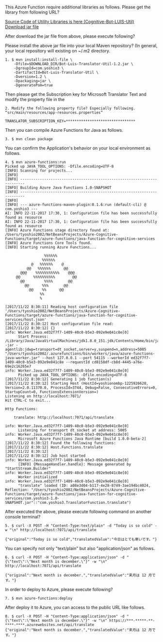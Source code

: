 This Azure Function require additional libraries as follows.
Please get the library from following URL?

[Source Code of Utility Libraries is here (Cognitive-Bot-LUIS-Util)](https://github.com/yoshioterada/Cognitive-Bot-LUIS-Util/)  
[Download jar file](https://github.com/yoshioterada/Cognitive-Bot-LUIS-Util/raw/master/Bot-Luis-Translator-Util-1.2.jar)

After download the jar file from above, please execute following?

Please install the above jar file into your local Maven repository? (In general, your local repository will existing on ~/.m2
directory.

```
1. $ mvn install:install-file \
    -Dfile=$DOWNLOAD_DIR/Bot-Luis-Translator-Util-1.2.jar \
    -DgroupId=com.yoshio3 \
    -DartifactId=Bot-Luis-Translator-Util \
    -Dversion=1.2 \
    -Dpackaging=jar \
    -DgeneratePom=true
```

Then please get the Subscription key for Microsoft Translator
Text and modify the property file in the

```
2. Modify the following property file? Especially following.
“src/main/resources/app-resources.properties”

TRANSLATOR_SUBSCRIPTION_KEY=********************************
```

Then you can compile Azure Functions for Java as follows.

```
3. $ mvn clean package
```

You can confirm the Application's behavior on your local environment as follows.

```
4. $ mvn azure-functions:run
Picked up JAVA_TOOL_OPTIONS: -Dfile.encoding=UTF-8
[INFO] Scanning for projects...
[INFO] 
[INFO] ------------------------------------------------------------------------
[INFO] Building Azure Java Functions 1.0-SNAPSHOT
[INFO] ------------------------------------------------------------------------
[INFO] 
[INFO] --- azure-functions-maven-plugin:0.1.6:run (default-cli) @ com.yoshio3 ---
AI: INFO 22-11-2017 17:30, 1: Configuration file has been successfully found as resource
AI: INFO 22-11-2017 17:30, 1: Configuration file has been successfully found as resource
[INFO] Azure Functions stage directory found at: /Users/tyoshio2002/NetBeansProjects/Azure-Cognitive-Functions/target/azure-functions/java-function-for-cognitive-services
[INFO] Azure Functions Core Tools found.
[INFO] Starting running Azure Functions...

                  %%%%%%
                 %%%%%%
            @   %%%%%%    @
          @@   %%%%%%      @@
       @@@    %%%%%%%%%%%    @@@
     @@      %%%%%%%%%%        @@
       @@         %%%%       @@
         @@      %%%       @@
           @@    %%      @@
                %%
                %

[2017/11/22 8:30:11] Reading host configuration file '/Users/tyoshio2002/NetBeansProjects/Azure-Cognitive-Functions/target/azure-functions/java-function-for-cognitive-services/host.json'
[2017/11/22 8:30:12] Host configuration file read:
[2017/11/22 8:30:12] {}
info: Worker.Java.ed32f7f7-1409-40c0-b5e3-092e9e041c8e[0]
      Start Process: /Library/Java/JavaVirtualMachines/jdk1.8.0_151.jdk/Contents/Home/bin/java  -jar -agentlib:jdwp=transport=dt_socket,server=y,suspend=n,address=5005 "/Users/tyoshio2002/.azurefunctions/bin/workers/java/azure-functions-java-worker.jar" --host 127.0.0.1 --port 54115 --workerId ed32f7f7-1409-40c0-b5e3-092e9e041c8e --requestId cd8158df-cb8d-4445-a76e-69e2c16265e7
info: Worker.Java.ed32f7f7-1409-40c0-b5e3-092e9e041c8e[0]
      Picked up JAVA_TOOL_OPTIONS: -Dfile.encoding=UTF-8
[2017/11/22 8:30:12] Generating 1 job function(s)
[2017/11/22 8:30:12] Starting Host (HostId=yoshionombp-1225926620, Version=2.0.11370.0, ProcessId=3744, Debug=False, ConsecutiveErrors=0, StartupCount=0, FunctionsExtensionVersion=)
Listening on http://localhost:7071/
Hit CTRL-C to exit...

Http Functions:

	translate: http://localhost:7071/api/translate

info: Worker.Java.ed32f7f7-1409-40c0-b5e3-092e9e041c8e[0]
      Listening for transport dt_socket at address: 5005
info: Worker.Java.ed32f7f7-1409-40c0-b5e3-092e9e041c8e[0]
      Microsoft Azure Functions Java Runtime [build 1.0.0-beta-2]
[2017/11/22 8:30:12] Found the following functions:
[2017/11/22 8:30:12] Host.Functions.translate
[2017/11/22 8:30:12] 
[2017/11/22 8:30:12] Job host started
info: Worker.Java.ed32f7f7-1409-40c0-b5e3-092e9e041c8e[0]
      [INFO] {MessageHandler.handle}: Message generated by "StartStream.Builder"
info: Worker.Java.ed32f7f7-1409-40c0-b5e3-092e9e041c8e[0]
      Worker initialized
info: Worker.Java.ed32f7f7-1409-40c0-b5e3-092e9e041c8e[0]
      "translate" loaded (ID: a08e3d04-b117-4e28-8749-3ae194bc4024, Reflection: "/Users/tyoshio2002/NetBeansProjects/Azure-Cognitive-Functions/target/azure-functions/java-function-for-cognitive-services/com.yoshio3-1.0-SNAPSHOT.jar"::"com.yoshio3.TranslatorFunction.translate")
```

After executed the above, please execute following command on another console terminal?

```
5. $ curl -X POST -H "Content-Type:text/plain" -d "Today is so cold" -w "\n" http://localhost:7071/api/translate

{"original":"Today is so cold","translatedValue":"今日はとても寒いです。"}
```

You can specify not only "text/plain" but also "application/json" as follows.

```
6. $ curl -X POST -H "Content-Type:application/json" -d "{\"text\":\"Next month is december.\"}" -w "\n" http://localhost:7071/api/translate

{"original":"Next month is december.","translatedValue":"来月は 12 月です。"}
```


In order to deploy to Azure, please execute following?

```
7. $ mvn azure-functions:deploy
```

After deploy it to Azure, you can access to the public URL like follows.

```
8. $ curl -X POST -H "Content-Type:application/json" -d "{\"text\":\"Next month is december.\"}" -w "\n" https://***-*****-**-****-****.azurewebsites.net/api/translate
{"original":"Next month is december.","translatedValue":"来月は 12 月です。"}
```

